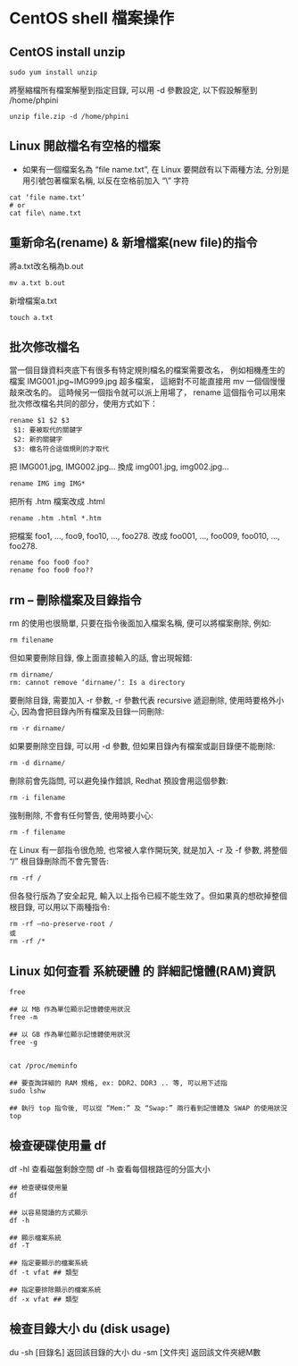 # CentOS shell 檔案操作

## CentOS install unzip
```shell=
sudo yum install unzip
```
將壓縮檔所有檔案解壓到指定目錄, 可以用 -d 參數設定, 以下假設解壓到 /home/phpini
```shell=
unzip file.zip -d /home/phpini
```
## Linux 開啟檔名有空格的檔案
* 如果有一個檔案名為 “file name.txt”, 在 Linux 要開啟有以下兩種方法, 分別是用引號包著檔案名稱, 以反在空格前加入 “\” 字符
```shell=
cat ‘file name.txt’
# or
cat file\ name.txt
```

## 重新命名(rename) & 新增檔案(new file)的指令

將a.txt改名稱為b.out
```shell=
mv a.txt b.out
```

新增檔案a.txt
```shell=
touch a.txt
```

## 批次修改檔名

當一個目錄資料夾底下有很多有特定規則檔名的檔案需要改名，
例如相機產生的檔案 IMG001.jpg~IMG999.jpg 超多檔案，
這絕對不可能直接用 mv 一個個慢慢敲來改名的。
這時候另一個指令就可以派上用場了，
rename 這個指令可以用來批次修改檔名共同的部分，使用方式如下：
```shell=
rename $1 $2 $3
 $1: 要被取代的關鍵字
 $2: 新的關鍵字
 $3: 檔名符合這個規則的才取代
```


把 IMG001.jpg, IMG002.jpg… 換成 img001.jpg, img002.jpg… 
```shell=
rename IMG img IMG*
```

把所有 .htm 檔案改成 .html
```shell=
rename .htm .html *.htm
```


把檔案 foo1, ..., foo9, foo10, ..., foo278.
改成 foo001, ..., foo009, foo010, ..., foo278.
```shell=
rename foo foo0 foo?
rename foo foo0 foo??
```


## rm – 刪除檔案及目錄指令

rm 的使用也很簡單, 只要在指令後面加入檔案名稱, 便可以將檔案刪除, 例如:


```shell=
rm filename
```


但如果要刪除目錄, 像上面直接輸入的話, 會出現報錯:


```shell=
rm dirname/
rm: cannot remove ‘dirname/’: Is a directory
```
要刪除目錄, 需要加入 -r 參數, -r 參數代表 recursive 遞迴刪除, 使用時要格外小心, 因為會把目錄內所有檔案及目錄一同刪除:


```shell=
rm -r dirname/
```
如果要刪除空目錄, 可以用 -d 參數, 但如果目錄內有檔案或副目錄便不能刪除:



```shell=
rm -d dirname/
```

刪除前會先詣問, 可以避免操作錯誤, Redhat 預設會用這個參數:


```shell=
rm -i filename
```
強制刪除, 不會有任何警告, 使用時要小心:


```shell=
rm -f filename
```
在 Linux 有一部指令很危險, 也常被人拿作開玩笑, 就是加入 -r 及 -f 參數, 將整個 “/” 根目錄刪除而不會先警告:


```shell=
rm -rf /
```
但各發行版為了安全起見, 輸入以上指令已經不能生效了。但如果真的想砍掉整個根目錄, 可以用以下兩種指令:

```shell=
rm -rf –no-preserve-root /
或
rm -rf /*
```

## Linux 如何查看 系統硬體 的 詳細記憶體(RAM)資訊

```shell=
free

## 以 MB 作為單位顯示記憶體使用狀況
free -m

## 以 GB 作為單位顯示記憶體使用狀況
free -g


cat /proc/meminfo

## 要查詢詳細的 RAM 規格, ex: DDR2、DDR3 .. 等, 可以用下述指
sudo lshw

## 執行 top 指令後, 可以從 “Mem:” 及 “Swap:” 兩行看到記憶體及 SWAP 的使用狀況
top
```

## 檢查硬碟使用量 df
df -hl 查看磁盤剩餘空間
df -h 查看每個根路徑的分區大小
```shell=
## 檢查硬碟使用量
df

## 以容易閱讀的方式顯示
df -h

## 顯示檔案系統
df -T

## 指定要顯示的檔案系統
df -t vfat ## 類型

## 指定要排除顯示的檔案系統
df -x vfat ## 類型
```

## 檢查目錄大小 du (disk usage)
du -sh [目錄名] 返回該目錄的大小
du -sm [文件夾] 返回該文件夾總M數
